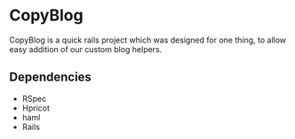 CopyBlog
========

CopyBlog is a quick rails project which was designed for one thing, to allow easy addition of our custom blog helpers. 

Dependencies
------------

* RSpec
* Hpricot
* haml
* Rails